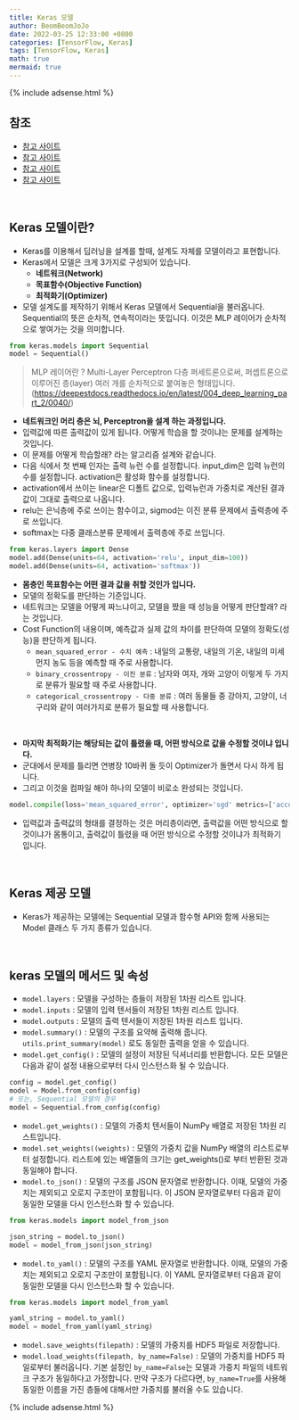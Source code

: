 ```yaml
---
title: Keras 모델
author: BeomBeomJoJo
date: 2022-03-25 12:33:00 +0800
categories: [TensorFlow, Keras]
tags: [TensorFlow, Keras]
math: true
mermaid: true
---
```


{% include adsense.html %}

## **참조**
* [참고 사이트](https://keras.io/ko/models/about-keras-models/)
* [참고 사이트](https://diane-space.tistory.com/111)
* [참고 사이트](https://somjang.tistory.com/entry/KerasKeras%EC%97%90%EC%84%9C-Model-feat-MNIST)
* [참고 사이트](https://gamsunghacker.tistory.com/27)

<br/>

## **Keras 모델이란?**
* Keras를 이용해서 딥러닝을 설계를 할때, 설계도 자체를 모델이라고 표현합니다.
* Keras에서 모델은 크게 3가지로 구성되어 있습니다.
  * **네트워크(Network)**
  * **목표함수(Objective Function)**
  * **최적화기(Optimizer)**
* 모델 설계도를 제작하기 위해서 Keras 모델에서 Sequential을 불러옵니다. Sequential의 뜻은 순차적, 연속적이라는 뜻입니다. 이것은 MLP 레이어가 순차적으로 쌓여가는 것을 의미합니다.

```python
from keras.models import Sequential
model = Sequential()
```

> MLP 레이어란 ? Multi-Layer Perceptron 다층 퍼세트론으로써, 퍼셉트론으로 이루어진 층(layer) 여러 개를 순차적으로 붙여놓은 형태입니다.(https://deepestdocs.readthedocs.io/en/latest/004_deep_learning_part_2/0040/)

* **네트워크인 머리 층은 뇌, Perceptron을 설계 하는 과정입니다.** 
* 입력값에 따른 출력값이 있게 됩니다. 어떻게 학습을 할 것이냐는 문제를 설계하는 것입니다. 
* 이 문제를 어떻게 학습할래? 라는 알고리즘 설계와 같습니다.
* 다음 식에서 첫 번째 인자는 출력 뉴런 수를 설정합니다. input_dim은 입력 뉴런의 수를 설정합니다. activation은 활성화 함수를 설정합니다.
* activation에서 쓰이는 linear은 디폴트 값으로, 입력뉴런과 가중치로 계산된 결과 값이 그대로 출력으로 나옵니다.
* relu는 은닉층에 주로 쓰이는 함수이고, sigmod는 이진 분류 문제에서 출력층에 주로 쓰입니다.
* softmax는 다중 클래스분류 문제에서 출력층에 주로 쓰입니다.
  
```python
from keras.layers import Dense
model.add(Dense(units=64, activation='relu', input_dim=100))
model.add(Dense(units=64, activation='softmax'))
```

* **몸층인 목표함수는 어떤 결과 값을 취할 것인가 입니다.**
* 모델의 정확도를 판단하는 기준입니다.
* 네트워크는 모델을 어떻게 짜느냐이고, 모델을 짰을 때 성능을 어떻게 판단할래? 라는 것입니다.
* Cost Function의 내용이며, 예측값과 실제 값의 차이를 판단하여 모델의 정확도(성능)을 판단하게 됩니다.
  * `mean_squared_error - 수치 예측` : 내일의 교통량, 내일의 기온, 내일의 미세먼지 농도 등을 예측할 때 주로 사용합니다.
  * `binary_crossentropy - 이진 분류` : 남자와 여자, 개와 고양이 이렇게 두 가지로 분류가 필요할 때 주로 사용합니다.
  * `categorical_crossentropy - 다중 분류` : 여러 동물들 중 강아지, 고양이, 너구리와 같이 여러가지로 분류가 필요할 때 사용합니다.

<br/>

* **마지막 최적화기는 해당되는 값이 틀렸을 때, 어떤 방식으로 값을 수정할 것이냐 입니다.**
* 군대에서 문제를 틀리면 연병장 10바퀴 돌 듯이 Optimizer가 돌면서 다시 하게 됩니다.
* 그리고 이것을 컴파일 해야 하나의 모델이 비로소 완성되는 것입니다.

```python
model.compile(loss='mean_squared_error', optimizer='sgd' metrics=['accuracy'])
```
* 입력값과 출력값의 형태를 결정하는 것은 머리층이라면, 출력값을 어떤 방식으로 할 것이냐가 몸통이고, 출력값이 틀렸을 때 어떤 방식으로 수정할 것이냐가 최적화기 입니다.

<br/>

## **Keras 제공 모델**
* Keras가 제공하는 모델에는 Sequential 모델과 함수형 API와 함께 사용되는 Model 클래스 두 가지 종류가 있습니다.

<br/>

## **keras 모델의 메서드 및 속성**
* `model.layers` : 모델을 구성하는 층들이 저장된 1차원 리스트 입니다.
* `model.inputs` : 모델의 입력 텐서들이 저장된 1차원 리스트 입니다.
* `model.outputs` : 모델의 출력 텐서들이 저장된 1차원 리스트 입니다.
* `model.summary()` : 모델의 구조를 요약해 출력해 줍니다. `utils.print_summary(model)` 로도 동일한 출력을 얻을 수 있습니다.
* `model.get_config()` : 모델의 설정이 저장된 딕셔너리를 반환합니다. 모든 모델은 다음과 같이 설정 내용으로부터 다시 인스턴스화 될 수 있습니다.

```python
config = model.get_config()
model = Model.from_config(config)
# 또는, Sequential 모델의 경우
model = Sequential.from_config(config)
```

* `model.get_weights()` : 모델의 가중치 텐서들이 NumPy 배열로 저장된 1차원 리스트입니다.
* `model.set_weights((weights)` : 모델의 가중치 값을 NumPy 배열의 리스트로부터 설정합니다. 리스트에 있는 배열들의 크기는 get_weights()로 부터 반환된 것과 동일해야 합니다.
* `model.to_json()` : 모델의 구조를 JSON 문자열로 반환합니다. 이때, 모델의 가중치는 제외되고 오로지 구조만이 포함됩니다. 이 JSON 문자열로부터 다음과 같이 동일한 모델을 다시 인스턴스화 할 수 있습니다.

```python
from keras.models import model_from_json

json_string = model.to_json()
model = model_from_json(json_string)
```

* `model.to_yaml()` : 모델의 구조를 YAML 문자열로 반환합니다. 이때, 모델의 가중치는 제외되고 오로지 구조만이 포함됩니다. 이 YAML 문자열로부터 다음과 같이 동일한 모델을 다시 인스턴스화 할 수 있습니다.

```python
from keras.models import model_from_yaml

yaml_string = model.to_yaml()
model = model_from_yaml(yaml_string)
```
* `model.save_weights(filepath)` : 모델의 가중치를 HDF5 파일로 저장합니다.
* `model.load_weights(filepath, by_name=False)` : 모델의 가중치를 HDF5 파일로부터 불러옵니다. 기본 설정인 `by_name=False`는 모델과 가중치 파일의 네트워크 구조가 동일하다고 가정합니다. 만약 구조가 다르다면, `by_name=True`를 사용해 동일한 이름을 가진 층들에 대해서만 가중치를 불러올 수도 있습니다.

{% include adsense.html %}